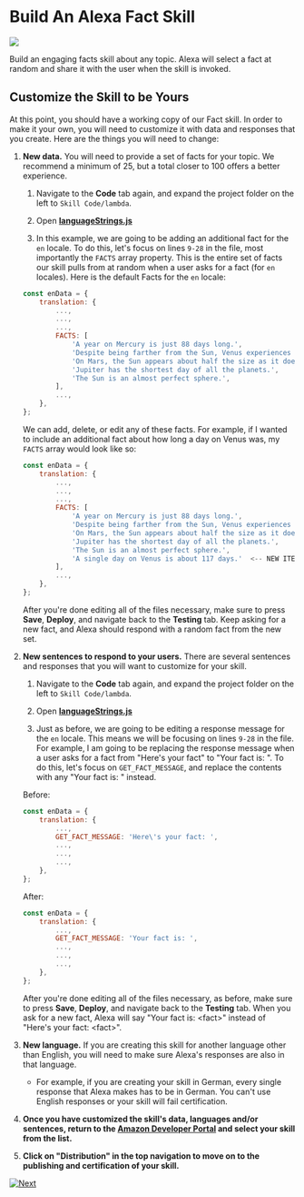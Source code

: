 # Build An Alexa Fact Skill
<img src="https://m.media-amazon.com/images/G/01/mobile-apps/dex/alexa/alexa-skills-kit/tutorials/quiz-game/header._TTH_.png" />

Build an engaging facts skill about any topic. Alexa will select a fact at random and share it with the user when the skill is invoked.

## Customize the Skill to be Yours

At this point, you should have a working copy of our Fact skill.  In order to make it your own, you will need to customize it with data and responses that you create.  Here are the things you will need to change:

1.  **New data.** You will need to provide a set of facts for your topic. We recommend a minimum of 25, but a total closer to 100 offers a better experience.

    1. Navigate to the **Code** tab again, and expand the project folder on the left to `Skill Code/lambda`.

    2. Open **[languageStrings.js](../lambda/custom/languageStrings.js)**

    3. In this example, we are going to be adding an additional fact for the `en` locale. To do this, let's focus on lines `9-28` in the file, most importantly the `FACTS` array property. This is the entire set of facts our skill pulls from at random when a user asks for a fact (for `en` locales). Here is the default Facts for the `en` locale:
    ```js
    const enData = {
        translation: {
            ...,
            ...,
            ...,
            FACTS: [
                'A year on Mercury is just 88 days long.',
                'Despite being farther from the Sun, Venus experiences higher temperatures than Mercury.',
                'On Mars, the Sun appears about half the size as it does on Earth.',
                'Jupiter has the shortest day of all the planets.',
                'The Sun is an almost perfect sphere.',
            ],
            ...,
        },
    };
    ```

    We can add, delete, or edit any of these facts. For example, if I wanted to include an additional fact about how long a day on Venus was, my `FACTS` array would look like so:

    ```js
    const enData = {
        translation: {
            ...,
            ...,
            ...,
            FACTS: [
                'A year on Mercury is just 88 days long.',
                'Despite being farther from the Sun, Venus experiences higher temperatures than Mercury.',
                'On Mars, the Sun appears about half the size as it does on Earth.',
                'Jupiter has the shortest day of all the planets.',
                'The Sun is an almost perfect sphere.',
                'A single day on Venus is about 117 days.'  <-- NEW ITEM
            ],
            ...,
        },
    };
    ```

    After you're done editing all of the files necessary, make sure to press **Save**, **Deploy**, and navigate back to the **Testing** tab. Keep asking for a new fact, and Alexa should respond with a random fact from the new set.

2.  **New sentences to respond to your users.** There are several sentences and responses that you will want to customize for your skill.

    1. Navigate to the **Code** tab again, and expand the project folder on the left to `Skill Code/lambda`.

    2. Open **[languageStrings.js](../lambda/custom/languageStrings.js)**

    3. Just as before, we are going to be editing a response message for the `en` locale. This means we will be focusing on lines `9-28` in the file. For example, I am going to be replacing the response message when a user asks for a fact from "Here's your fact" to "Your fact is: ". To do this, let's focus on `GET_FACT_MESSAGE`, and replace the contents with any "Your fact is: " instead.

    Before:
    ```js
    const enData = {
        translation: {
            ...,
            GET_FACT_MESSAGE: 'Here\'s your fact: ',
            ...,
            ...,
            ...,
        },
    };
    ```

    After:
    ```js
    const enData = {
        translation: {
            ...,
            GET_FACT_MESSAGE: 'Your fact is: ',
            ...,
            ...,
            ...,
        },
    };
    ```

     After you're done editing all of the files necessary, as before, make sure to press **Save**, **Deploy**, and navigate back to the **Testing** tab. When you ask for a new fact, Alexa will say "Your fact is: \<fact\>" instead of "Here's your fact: \<fact\>".

3.  **New language.** If you are creating this skill for another language other than English, you will need to make sure Alexa's responses are also in that language.

    - For example, if you are creating your skill in German, every single response that Alexa makes has to be in German. You can't use English responses or your skill will fail certification.

4. **Once you have customized the skill's data, languages and/or sentences, return to the [Amazon Developer Portal](https://developer.amazon.com/alexa/console/ask?&sc_category=Owned&sc_channel=RD&sc_campaign=Evangelism2018&sc_publisher=github&sc_content=Survey&sc_detail=fact-nodejs-V2_GUI-5&sc_funnel=Convert&sc_country=WW&sc_medium=Owned_RD_Evangelism2018_github_Survey_fact-nodejs-V2_GUI-5_Convert_WW_beginnersdevs&sc_segment=beginnersdevs) and select your skill from the list.**

5.  **Click on "Distribution" in the top navigation to move on to the publishing and certification of your skill.**


[![Next](https://m.media-amazon.com/images/G/01/mobile-apps/dex/alexa/alexa-skills-kit/tutorials/general/buttons/button_next_publication._TTH_.png)](./submit-for-certification.md)

